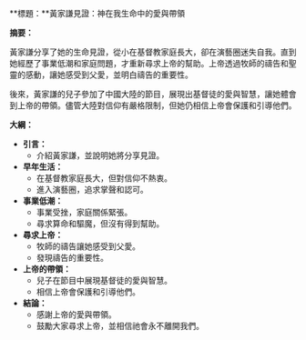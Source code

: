 **標題：**黃家謙見證：神在我生命中的愛與帶領

**摘要：**

黃家謙分享了她的生命見證，從小在基督教家庭長大，卻在演藝圈迷失自我。直到她經歷了事業低潮和家庭問題，才重新尋求上帝的幫助。上帝透過牧師的禱告和聖靈的感動，讓她感受到父愛，並明白禱告的重要性。

後來，黃家謙的兒子參加了中國大陸的節目，展現出基督徒的愛與智慧，讓她體會到上帝的帶領。儘管大陸對信仰有嚴格限制，但她仍相信上帝會保護和引導他們。

**大綱：**

* **引言：**
    * 介紹黃家謙，並說明她將分享見證。
* **早年生活：**
    * 在基督教家庭長大，但對信仰不熱衷。
    * 進入演藝圈，追求掌聲和認可。
* **事業低潮：**
    * 事業受挫，家庭關係緊張。
    * 尋求算命和驅魔，但沒有得到幫助。
* **尋求上帝：**
    * 牧師的禱告讓她感受到父愛。
    * 發現禱告的重要性。
* **上帝的帶領：**
    * 兒子在節目中展現基督徒的愛與智慧。
    * 相信上帝會保護和引導他們。
* **結論：**
    * 感謝上帝的愛與帶領。
    * 鼓勵大家尋求上帝，並相信祂會永不離開我們。